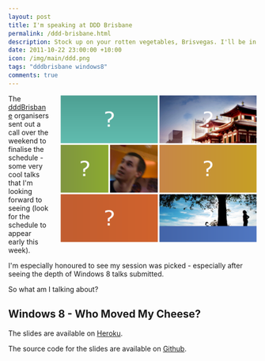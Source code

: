 ```yaml
--- 
layout: post
title: I'm speaking at DDD Brisbane
permalink: /ddd-brisbane.html
description: Stock up on your rotten vegetables, Brisvegas. I'll be in your neck of the woods in November, talking about how Windows 8 impacts developers!
date: 2011-10-22 23:00:00 +10:00
icon: /img/main/ddd.png
tags: "dddbrisbane windows8"
comments: true
---
```


<img src='/img/main/metro-preview.png' width='400' height='300' alt='' title='' style='float: right;margin-left: 1.5em;'>


The [dddBrisbane][1] organisers sent out a call over the weekend to finalise the schedule - some very cool talks that I'm looking forward to seeing (look for the schedule to appear early this week). 


[1]: http://dddbrisbane.com

I'm especially honoured to see my session was picked - especially after seeing the depth of Windows 8 talks submitted.

So what am I talking about?

## Windows 8 - Who Moved My Cheese?

The slides are available on [Heroku](http://ddd-windows8.heroku.com).

The source code for the slides are available on [Github](http://github.com/shiftkey/dddbrisbane).

